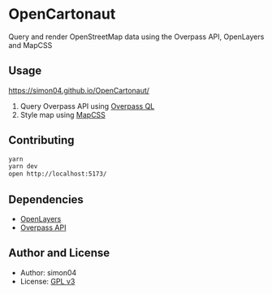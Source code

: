 # OpenCartonaut

Query and render OpenStreetMap data using the Overpass API, OpenLayers and MapCSS

## Usage

https://simon04.github.io/OpenCartonaut/

1. Query Overpass API using [Overpass QL](https://wiki.openstreetmap.org/wiki/Overpass_API/Overpass_QL)
2. Style map using [MapCSS](https://wiki.openstreetmap.org/wiki/MapCSS)

## Contributing

```sh
yarn
yarn dev
open http://localhost:5173/
```

## Dependencies

- [OpenLayers](https://openlayers.org/)
- [Overpass API](https://overpass-api.de/)

## Author and License

- Author: simon04
- License: [GPL v3](https://www.gnu.org/licenses/gpl.html)
